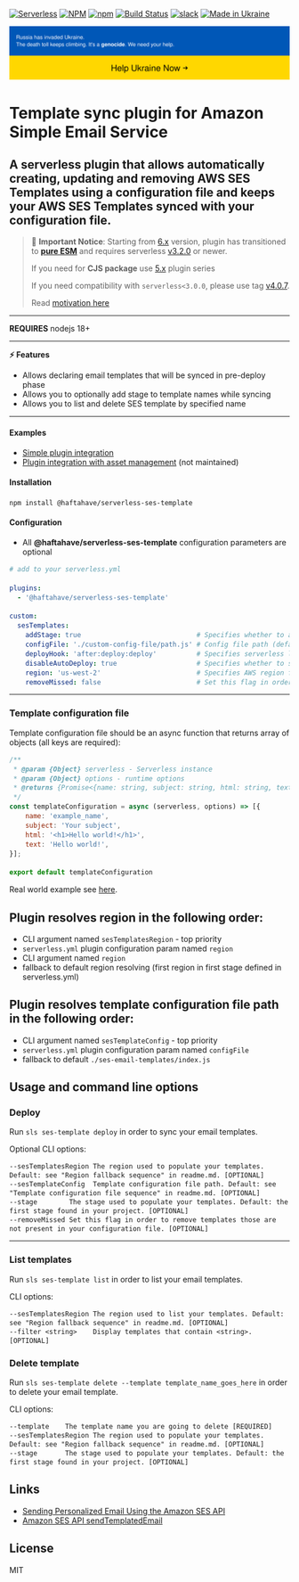 [![Serverless][ico-serverless]][link-serverless]
[![NPM][ico-npm]][link-npm]
[![npm][ico-npm-downloads]][link-npm]
[![Build Status][ico-build]][link-build]
[![slack][ico-slack]][link-slack]
[![Made in Ukraine](https://img.shields.io/badge/made_in-Ukraine-ffd700.svg?labelColor=0057b7)](https://stand-with-ukraine.pp.ua)

[![Stand With Ukraine](https://raw.githubusercontent.com/vshymanskyy/StandWithUkraine/main/banner2-direct.svg)](https://vshymanskyy.github.io/StandWithUkraine/)

Template sync plugin for Amazon Simple Email Service
===

A serverless plugin that allows automatically creating, updating and removing
AWS SES Templates using a configuration file and keeps your AWS SES Templates
synced with your configuration file.
---
> 🚨 **Important Notice**: Starting from [6.x](https://github.com/Enase/serverless-ses-template) version, plugin has transitioned to **[pure ESM](https://gist.github.com/sindresorhus/a39789f98801d908bbc7ff3ecc99d99c)** and requires serverless [v3.2.0](https://github.com/serverless/serverless/releases/tag/v3.2.0) or newer.
>
> If you need for **CJS package** use [5.x](https://github.com/Enase/serverless-ses-template/tree/5.1.0) plugin series
>
> If you need compatibility with `serverless<3.0.0`, please use tag [v4.0.7](https://github.com/Enase/serverless-ses-template/tree/4.0.7).
>
> Read [motivation here](https://github.com/Enase/serverless-ses-template/discussions/61)
---
**REQUIRES** nodejs 18+

---
**:zap: Features**

- Allows declaring email templates that will be synced in pre-deploy phase
- Allows you to optionally add stage to template names while syncing
- Allows you to list and delete SES template by specified name
---

#### Examples

- [Simple plugin integration](examples/simple-service)
- [Plugin integration with asset management](examples/cloud-front-service) (not maintained)

#### Installation

`npm install @haftahave/serverless-ses-template`

#### Configuration

* All **@haftahave/serverless-ses-template** configuration parameters are optional

```yaml
# add to your serverless.yml

plugins:
  - '@haftahave/serverless-ses-template'

custom:
  sesTemplates:
    addStage: true                             # Specifies whether to add stage to template name (default false)
    configFile: './custom-config-file/path.js' # Config file path (default './ses-email-templates/index.js')
    deployHook: 'after:deploy:deploy'          # Specifies serverless lifecycle event plugin use to deploy templates (default 'before:deploy:deploy')
    disableAutoDeploy: true                    # Specifies whether to sync templates while sls deploy and remove (default false)
    region: 'us-west-2'                        # Specifies AWS region for SES templates (not required)
    removeMissed: false                        # Set this flag in order to remove templates those are not present in your configuration file. (not required, default false)
```
---

### Template configuration file

Template configuration file should be an async function that returns array of objects (all keys are required):
```javascript
/**
 * @param {Object} serverless - Serverless instance
 * @param {Object} options - runtime options
 * @returns {Promise<{name: string, subject: string, html: string, text}[]>}
 */
const templateConfiguration = async (serverless, options) => [{
    name: 'example_name',
    subject: 'Your subject',
    html: '<h1>Hello world!</h1>',
    text: 'Hello world!',
}];

export default templateConfiguration
```

Real world example see [here](examples/simple-service/ses-email-templates/index.js).

## Plugin resolves region in the following order:

- CLI argument named `sesTemplatesRegion`  - top priority
- `serverless.yml` plugin configuration param named `region`
- CLI argument named `region`
- fallback to default region resolving (first region in first stage defined in serverless.yml)

## Plugin resolves template configuration file path in the following order:

- CLI argument named `sesTemplateConfig`  - top priority
- `serverless.yml` plugin configuration param named `configFile`
- fallback to default `./ses-email-templates/index.js`

## Usage and command line options

### Deploy
Run `sls ses-template deploy` in order to sync your email templates.

Optional CLI options:
```
--sesTemplatesRegion The region used to populate your templates. Default: see "Region fallback sequence" in readme.md. [OPTIONAL]
--sesTemplateConfig  Template configuration file path. Default: see "Template configuration file sequence" in readme.md. [OPTIONAL]
--stage        The stage used to populate your templates. Default: the first stage found in your project. [OPTIONAL]
--removeMissed Set this flag in order to remove templates those are not present in your configuration file. [OPTIONAL]
```
---

### List templates
Run `sls ses-template list` in order to list your email templates.

CLI options:

```
--sesTemplatesRegion The region used to list your templates. Default: see "Region fallback sequence" in readme.md. [OPTIONAL]
--filter <string>    Display templates that contain <string>. [OPTIONAL]
```

### Delete template
Run `sls ses-template delete --template template_name_goes_here` in order to delete your email template.

CLI options:

```
--template    The template name you are going to delete [REQUIRED]
--sesTemplatesRegion The region used to populate your templates. Default: see "Region fallback sequence" in readme.md. [OPTIONAL]
--stage       The stage used to populate your templates. Default: the first stage found in your project. [OPTIONAL]
```

## Links

- [Sending Personalized Email Using the Amazon SES API][link-ses-guide]
- [Amazon SES API sendTemplatedEmail][link-ses-sdk]

## License

MIT

[ico-serverless]: http://public.serverless.com/badges/v3.svg
[ico-npm]: https://img.shields.io/npm/v/@haftahave/serverless-ses-template.svg
[ico-npm-downloads]: https://img.shields.io/npm/dt/@haftahave/serverless-ses-template.svg
[ico-build]: https://app.travis-ci.com/Enase/serverless-ses-template.svg?branch=master
[ico-slack]: https://img.shields.io/badge/Join%20Our%20Community-Slack-blue

[link-serverless]: http://www.serverless.com/
[link-npm]: https://www.npmjs.com/package/@haftahave/serverless-ses-template
[link-build]: https://app.travis-ci.com/Enase/serverless-ses-template
[link-slack]: https://enasetech.slack.com/archives/C05S2SZNRTM
[link-ses-guide]: https://docs.aws.amazon.com/ses/latest/DeveloperGuide/send-personalized-email-api.html
[link-ses-sdk]: https://docs.aws.amazon.com/AWSJavaScriptSDK/latest/AWS/SES.html#sendTemplatedEmail-property
